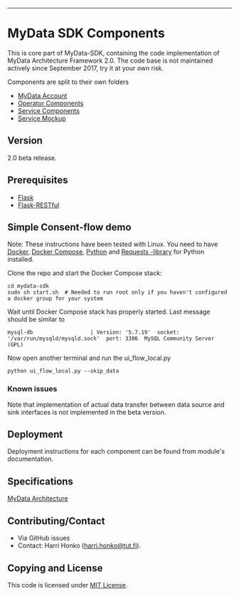 ---

# MyData SDK Components
This is core part of MyData-SDK, containing the code implementation of MyData Architecture Framework 2.0. The code base is not maintained actively since September 2017, try it at your own risk.


Components are split to their own folders

- [ MyData Account ](/Account/)
- [ Operator Components ](/Operator_Components/)
- [ Service Components ](/Service_Components/)
- [ Service Mockup ](/Service_Mockup/)


## Version
2.0 beta release.

## Prerequisites
- [Flask](http://flask.pocoo.org/)
- [Flask-RESTful](http://flask-restful.readthedocs.org/)

## Simple Consent-flow demo

Note:
These instructions have been tested with Linux.
You need to have [Docker](https://www.docker.com/products/overview#/install_the_platform), [Docker Compose](https://docs.docker.com/compose/), [Python](https://www.python.org/) and [Requests -library](http://docs.python-requests.org/) for Python installed.

Clone the repo and start the Docker Compose stack:
```
cd mydata-sdk
sudo sh start.sh  # Needed to run root only if you haven't configured a docker group for your system
```

Wait until Docker Compose stack has properly started. Last message should be similar to
```
mysql-db                  | Version: '5.7.19'  socket: '/var/run/mysqld/mysqld.sock'  port: 3306  MySQL Community Server (GPL)
```

Now open another terminal and run the ui_flow_local.py
```
python ui_flow_local.py --skip_data
```

### Known issues

Note that implementation of actual data transfer between data source and sink interfaces is not implemented in the beta version. 

## Deployment

Deployment instructions for each component can be found from module's documentation.

## Specifications

[MyData Architecture](https://github.com/mydata-sdk/mydata-docs)


## Contributing/Contact

- Via GitHub issues
- Contact: Harri Honko (harri.honko@tut.fi).


## Copying and License
This code is licensed under [MIT License](LICENSE).
